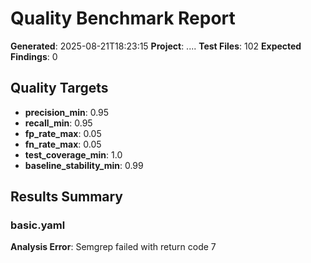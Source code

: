 # Quality Benchmark Report

**Generated**: 2025-08-21T18:23:15
**Project**: ..\..
**Test Files**: 102
**Expected Findings**: 0

## Quality Targets

- **precision_min**: 0.95
- **recall_min**: 0.95
- **fp_rate_max**: 0.05
- **fn_rate_max**: 0.05
- **test_coverage_min**: 1.0
- **baseline_stability_min**: 0.99

## Results Summary

### basic.yaml

**Analysis Error**: Semgrep failed with return code 7
